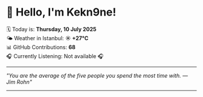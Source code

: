 # 👋 Hello, I'm Kekn9ne!

🗓️ Today is: **Thursday, 10 July 2025**  
🌤️ Weather in Istanbul: **☀️   +27°C**  
📊 GitHub Contributions: **68**  
🎧 Currently Listening: Not available 🎧

---

_"You are the average of the five people you spend the most time with. — *Jim Rohn*"_

---
